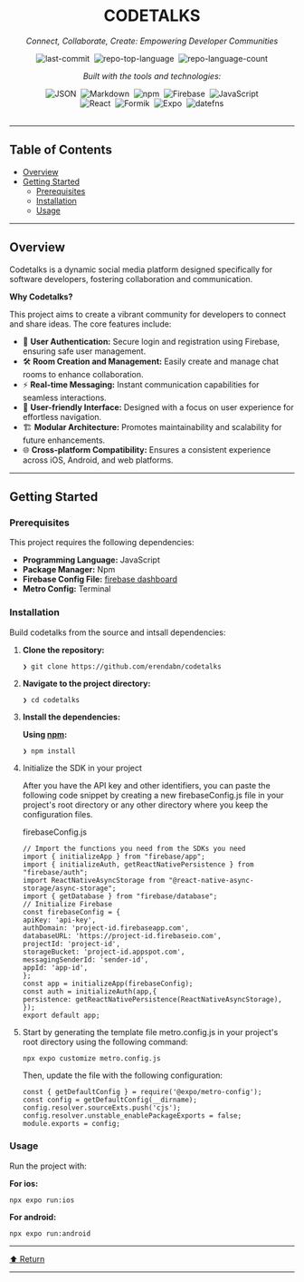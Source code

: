 <div data-state="active" data-orientation="horizontal" role="tabpanel" aria-labelledby="radix-:r15:-trigger-preview" id="radix-:r15:-content-preview" tabindex="0" class="mt-2 ring-offset-background focus-visible:outline-none focus-visible:ring-2 focus-visible:ring-ring focus-visible:ring-offset-2" style=""><div class="border border-border rounded-lg bg-background p-6 shadow-sm"><div class="prose prose-sm md:prose-base lg:prose-lg max-w-none prose-headings:font-bold prose-a:text-blue-600" style="user-select: none;"><div id="top" class="">

<div align="center" class="text-center">
<h1>CODETALKS</h1>
<p><em>Connect, Collaborate, Create: Empowering Developer Communities</em></p>

<img alt="last-commit" src="https://img.shields.io/github/last-commit/erendabn/codetalks?style=flat&amp;logo=git&amp;logoColor=white&amp;color=0080ff" class="inline-block mx-1" style="margin: 0px 2px;">
<img alt="repo-top-language" src="https://img.shields.io/github/languages/top/erendabn/codetalks?style=flat&amp;color=0080ff" class="inline-block mx-1" style="margin: 0px 2px;">
<img alt="repo-language-count" src="https://img.shields.io/github/languages/count/erendabn/codetalks?style=flat&amp;color=0080ff" class="inline-block mx-1" style="margin: 0px 2px;">
<p><em>Built with the tools and technologies:</em></p>
<img alt="JSON" src="https://img.shields.io/badge/JSON-000000.svg?style=flat&amp;logo=JSON&amp;logoColor=white" class="inline-block mx-1" style="margin: 0px 2px;">
<img alt="Markdown" src="https://img.shields.io/badge/Markdown-000000.svg?style=flat&amp;logo=Markdown&amp;logoColor=white" class="inline-block mx-1" style="margin: 0px 2px;">
<img alt="npm" src="https://img.shields.io/badge/npm-CB3837.svg?style=flat&amp;logo=npm&amp;logoColor=white" class="inline-block mx-1" style="margin: 0px 2px;">
<img alt="Firebase" src="https://img.shields.io/badge/Firebase-DD2C00.svg?style=flat&amp;logo=Firebase&amp;logoColor=white" class="inline-block mx-1" style="margin: 0px 2px;">
<img alt="JavaScript" src="https://img.shields.io/badge/JavaScript-F7DF1E.svg?style=flat&amp;logo=JavaScript&amp;logoColor=black" class="inline-block mx-1" style="margin: 0px 2px;">
<br>
<img alt="React" src="https://img.shields.io/badge/React-61DAFB.svg?style=flat&amp;logo=React&amp;logoColor=black" class="inline-block mx-1" style="margin: 0px 2px;">
<img alt="Formik" src="https://img.shields.io/badge/Formik-2563EB.svg?style=flat&amp;logo=Formik&amp;logoColor=white" class="inline-block mx-1" style="margin: 0px 2px;">
<img alt="Expo" src="https://img.shields.io/badge/Expo-000020.svg?style=flat&amp;logo=Expo&amp;logoColor=white" class="inline-block mx-1" style="margin: 0px 2px;">
<img alt="datefns" src="https://img.shields.io/badge/datefns-770C56.svg?style=flat&amp;logo=date-fns&amp;logoColor=white" class="inline-block mx-1" style="margin: 0px 2px;">
</div>
<br>
<hr>
<h2>Table of Contents</h2>
<ul class="list-disc pl-4 my-0">
<li class="my-0"><a href="#overview">Overview</a></li>
<li class="my-0"><a href="#getting-started">Getting Started</a>
<ul class="list-disc pl-4 my-0">
<li class="my-0"><a href="#prerequisites">Prerequisites</a></li>
<li class="my-0"><a href="#installation">Installation</a></li>
<li class="my-0"><a href="#usage">Usage</a></li>
</ul>
</li>
</ul>
<hr>
<h2>Overview</h2>
<p>Codetalks is a dynamic social media platform designed specifically for software developers, fostering collaboration and communication.</p>
<p><strong>Why Codetalks?</strong></p>
<p>This project aims to create a vibrant community for developers to connect and share ideas. The core features include:</p>
<ul class="list-disc pl-4 my-0">
<li class="my-0">💬 <strong>User Authentication:</strong> Secure login and registration using Firebase, ensuring safe user management.</li>
<li class="my-0">🛠️ <strong>Room Creation and Management:</strong> Easily create and manage chat rooms to enhance collaboration.</li>
<li class="my-0">⚡ <strong>Real-time Messaging:</strong> Instant communication capabilities for seamless interactions.</li>
<li class="my-0">🎨 <strong>User-friendly Interface:</strong> Designed with a focus on user experience for effortless navigation.</li>
<li class="my-0">🏗️ <strong>Modular Architecture:</strong> Promotes maintainability and scalability for future enhancements.</li>
<li class="my-0">🌐 <strong>Cross-platform Compatibility:</strong> Ensures a consistent experience across iOS, Android, and web platforms.</li>
</ul>
<hr>
<h2>Getting Started</h2>
<h3>Prerequisites</h3>
<p>This project requires the following dependencies:</p>
<ul class="list-disc pl-4 my-0">
<li class="my-0"><strong>Programming Language:</strong> JavaScript</li>
<li class="my-0"><strong>Package Manager:</strong> Npm</li>
  <li class="my-0"><strong>Firebase Config File:</strong> <a href="https://console.firebase.google.com/">firebase dashboard</a></li>
  <li class="my-0"><strong>Metro Config:</strong> Terminal</li>
</ul>
<h3>Installation</h3>
<p>Build codetalks from the source and intsall dependencies:</p>
<ol>
<li class="my-0">
<p><strong>Clone the repository:</strong></p>
<pre><code class="language-sh">❯ git clone https://github.com/erendabn/codetalks
</code></pre>
</li>
<li class="my-0">
<p><strong>Navigate to the project directory:</strong></p>
<pre><code class="language-sh">❯ cd codetalks
</code></pre>
</li>
<li class="my-0">
<p><strong>Install the dependencies:</strong></p>
<p><strong>Using <a href="https://www.npmjs.com/">npm</a>:</strong></p>
<pre><code class="language-sh">❯ npm install
</code></pre>
</li>
  <li class="my-0">
    <div >Initialize the SDK in your project<a c></span></a></h4><p >After you have the API key and other identifiers, you can paste the following code snippet by creating a new <span >firebaseConfig.js</span> file in your project's root directory or any other directory where you keep the configuration files.</p><div ><div ><span ><span >firebaseConfig.js</span></span><div >
<pre ><code class="language-sh">// Import the functions you need from the SDKs you need
import { initializeApp } from "firebase/app";
import { initializeAuth, getReactNativePersistence } from "firebase/auth";
import ReactNativeAsyncStorage from "@react-native-async-storage/async-storage";
import { getDatabase } from "firebase/database";
// Initialize Firebase</span>
const firebaseConfig = {
apiKey: 'api-key',
authDomain: 'project-id.firebaseapp.com',
databaseURL: 'https://project-id.firebaseio.com',
projectId: 'project-id',
storageBucket: 'project-id.appspot.com',
messagingSenderId: 'sender-id',
appId: 'app-id',
};
const app = initializeApp(firebaseConfig);
const auth = initializeAuth(app,{
persistence: getReactNativePersistence(ReactNativeAsyncStorage),
});
export default app;
</code></pre>
</div>
</div>
</li>
<li class="my-0">
Start by generating the template file metro.config.js in your project's root directory using the following command:
<pre><code class="language-sh">npx expo customize metro.config.js</code></pre>
Then, update the file with the following configuration:
<pre><code class="language-sh">const { getDefaultConfig } = require('@expo/metro-config');
const config = getDefaultConfig(__dirname);
config.resolver.sourceExts.push('cjs');
config.resolver.unstable_enablePackageExports = false;
module.exports = config;</code></pre>
</li>
</ol>
<h3>Usage</h3>
<p>Run the project with:</p>
<p><strong>For ios:</strong></p>
<pre><code class="language-sh">npx expo run:ios
</code></pre>
<p><strong>For android:</strong></p>
<pre><code class="language-sh">npx expo run:android
</code></pre>
<hr>
<div align="left" class=""><a href="#top">⬆ Return</a></div>
<hr></div></div></div></div>
